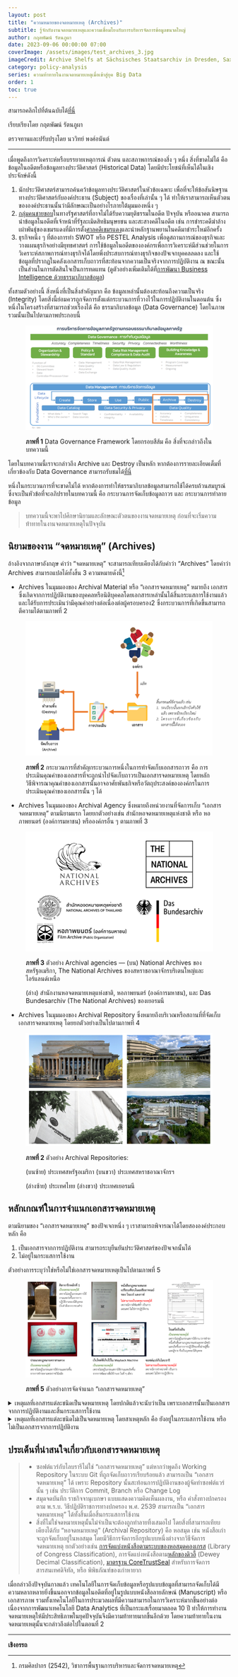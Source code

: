 ```yaml
---
layout: post
title: "ความหมายของจดหมายเหตุ (Archives)"
subtitle: รู้จักกับงานจดหมายเหตุและความเชื่อมโยงกับการบริหารจัดการข้อมูลขนาดใหญ่
author: กฤตพัฒน์ รัตนภูผา
date: 2023-09-06 00:00:00 07:00
coverImage: /assets/images/test_archives_3.jpg
imageCredit: Archive Shelfs at Sächsisches Staatsarchiv in Dresden, Saxony, Germany
category: policy-analysis
series: ความท้าทายในงานจดหมายเหตุเมื่อเข้าสู่ยุค Big Data
order: 1
toc: true
---
```


สามารถคลิกไปที่ต้นฉบับได้[ที่นี่](https://bdi.or.th/movements/archives-challenges-in-big-data-era-1/)

เรียบเรียงโดย กฤตพัฒน์ รัตนภูผา

ตรวจทานและปรับปรุงโดย นววิทย์ พงศ์อนันต์

---

เมื่อพูดถึงการวิเคราะห์หรือบรรยายเหตุการณ์ ตัวตน และสภาพการณ์ของสิ่ง ๆ หนึ่ง สิ่งที่ขาดไม่ได้ คือ ข้อมูลในอดีตหรือข้อมูลทางประวัติศาสตร์ (Historical Data) โดยมีประโยชน์ที่เห็นได้ในเชิงประจักษ์ดังนี้

1. นักประวัติศาสตร์สามารถค้นคว้าข้อมูลทางประวัติศาสตร์ในหัวข้อเฉพาะ เพื่อที่จะให้ข้อสันนิษฐานทางประวัติศาสตร์กับองค์ประธาน (Subject) ของเรื่องที่เล่านั้น ๆ ได้ ทำให้เราสามารถเห็นตัวตนขององค์ประธานนั้นว่ามีลักษณะเป็นอย่างไรภายใต้มุมมองหนึ่ง ๆ
2. [กลุ่มคนชายขอบ](http://legacy.orst.go.th/?knowledges=%E0%B8%84%E0%B8%99%E0%B8%8A%E0%B8%B2%E0%B8%A2%E0%B8%82%E0%B8%AD%E0%B8%9A-%E0%B9%92%E0%B9%93-%E0%B8%98%E0%B8%B1%E0%B8%99%E0%B8%A7%E0%B8%B2%E0%B8%84%E0%B8%A1-%E0%B9%92%E0%B9%95%E0%B9%95%E0%B9%90)ในทางรัฐศาสตร์ที่อาจไม่ได้รับความยุติธรรมในอดีต ปัจจุบัน หรืออนาคต สามารถนำข้อมูลในอดีตที่เจ้าหน้าที่รัฐละเมิดสิทธิมนุษยชน และสะสางคดีในอดีต เช่น การชำระคดีฆ่าล้างเผ่าพันธุ์ของเขมรแดงที่มีการตั้ง[ศาลคดีเขมรแดง](https://th.wikipedia.org/wiki/%E0%B8%A8%E0%B8%B2%E0%B8%A5%E0%B8%84%E0%B8%94%E0%B8%B5%E0%B9%80%E0%B8%82%E0%B8%A1%E0%B8%A3%E0%B9%81%E0%B8%94%E0%B8%87)และนำหลักฐานพยานในคดีมาชำระใหม่อีกครั้ง
3. ธุรกิจหนึ่ง ๆ ที่ต้องการทำ SWOT หรือ PESTEL Analysis เพื่อดูสถานการณ์ของธุรกิจและวางแผนธุรกิจอย่างมียุทธศาสตร์ การใช้ข้อมูลในอดีตขององค์กรเพื่อการวิเคราะห์มีส่วนช่วยในการวิเคราะห์สภาพการณ์ทางธุรกิจได้โดยพึ่งประสบการณ์ทางธุรกิจของปัจเจกบุคคลลดลง และใช้ข้อมูลที่ปรากฏในคลังเอกสารเก็บถาวรที่สะท้อนจากความเป็นจริงจากการปฏิบัติงาน ณ ขณะนั้นเป็นส่วนในการตัดสินใจเป็นการทดแทน (ดูตัวอย่างเพิ่มเติมได้ที่[การพัฒนา Business Intelligence ด้วยธรรมาภิบาลข้อมูล](https://bigdata.go.th/big-data-101/maturing-business-intelligence-with-data-governance/))

ทั้งสามตัวอย่างนี้ สิ่งหนึ่งที่เป็นสิ่งสำคัญมาก คือ ข้อมูลเหล่านั้นต้องสะท้อนถึงความเป็นจริง (Integrity) โดยสิ่งนี้ย่อมควรถูกจัดการตั้งแต่กระบวนการที่วางไว้ในการปฏิบัติงานในตอนต้น ซึ่งหนึ่งในโครงสร้างที่สามารถช่วยเรื่องได้ คือ ธรรมาภิบาลข้อมูล (Data Governance) โดยในภาพรวมนั้นเป็นไปตามภาพประกอบนี้

<figure>
  <img src="/assets/images/test_3_1.png" alt=""/>
  <figcaption>
  
  **ภาพที่ 1** Data Governance Framework โดยกรอบสีส้ม คือ สิ่งที่จะกล่าวถึงในบทความนี้

  </figcaption>
</figure>

โดยในบทความนี้เราจะกล่าวถึง Archive และ Destroy เป็นหลัก หากต้องการรายละเอียดเต็มที่เกี่ยวข้องกับ Data Governance สามารถรับชมได้[ที่นี่](https://www.youtube.com/watch?v=2DgVIaiC87w)

หนึ่งในกระบวนการที่จะขาดไม่ได้ หากต้องการทำให้ธรรมาภิบาลข้อมูลสามารถใช้ได้ครบถ้วนสมบูรณ์ ซึ่งจะเป็นหัวข้อที่จะอภิปรายในบทความนี้ คือ กระบวนการจัดเก็บข้อมูลถาวร และ กระบวนการทำลายข้อมูล

> บทความนี้จะพาไปศึกษานิยามและลักษณะตัวตนของงานจดหมายเหตุ ก่อนที่จะเริ่มความท้าทายในงานจดหมายเหตุในปัจจุบัน

## นิยามของงาน “จดหมายเหตุ” (Archives)

อ้างอิงจากภาษาอังกฤษ คำว่า “จดหมายเหตุ” จะสามารถเทียบเคียงได้กับคำว่า “Archives” โดยคำว่า Archives สามารถแปลได้ทั้งสิ้น 3 ความหมายดังนี้[^1]

- Archives ในมุมมองของ Archival Material หรือ “เอกสารจดหมายเหตุ” หมายถึง เอกสารซึ่งเกิดจากการปฏิบัติงานของบุคคลหรือนิติบุคคลโดยเอกสารเหล่านั้นได้สิ้นกระแสการใช้งานแล้ว และได้รับการประเมินว่ามีคุณค่าอย่างต่อเนื่องต่อผู้ครอบครอง2 ซึ่งกระบวนการที่เกิดขึ้นสามารถตีความได้ตามภาพที่ 2

<figure>
  <img src="/assets/images/test_3_2.png" alt=""/>
  <figcaption>
  
  **ภาพที่ 2** กระบวนการที่สำคัญกระบวนการหนึ่งในการทำจัดเก็บเอกสารถาวร คือ การประเมินคุณค่าของเอกสารที่จะถูกนำไปจัดเก็บถาวรเป็นเอกสารจดหมายเหตุ โดยหลักวิธีพิจารณาคุณค่าของเอกสารนั้นอาจอาศัยพันธกิจหรือวัตถุประสงค์ขององค์กรในการประเมินคุณค่าของเอกสารนั้น ๆ ได้

  </figcaption>
</figure>

- Archives ในมุมมองของ Archival Agency ซึ่งหมายถึงหน่วยงานที่จัดการเก็บ “เอกสารจดหมายเหตุ” ตามนิยามแรก โดยยกตัวอย่างเช่น สำนักหอจดหมายเหตุแห่งชาติ หรือ หอภาพยนตร์ (องค์การมหาชน) หรือองค์กรอื่น ๆ ตามภาพที่ 3

<figure>
  <img src="/assets/images/test_3_3.png" alt=""/>
  <figcaption>
  
  **ภาพที่ 3** ตัวอย่าง Archival agencies — (บน) National Archives ของสหรัฐอเมริกา, The National Archives ของสหราชอาณาจักรบริเตนใหญ่และไอร์แลนด์เหนือ

(ล่าง) สำนักงานหอจดหมายเหตุแห่งชาติ, หอภาพยนตร์ (องค์การมหาชน), และ Das Bundesarchiv (The National Archives) ของเยอรมนี

  </figcaption>
</figure>

- Archives ในมุมมองของ Archival Repository ซึ่งหมายถึงบริเวณหรือสถานที่ที่จัดเก็บเอกสารจดหมายเหตุ โดยยกตัวอย่างเป็นไปตามภาพที่ 4

<figure>
  <img src="/assets/images/test_3_4.png" alt=""/>
  <figcaption>
  
  **ภาพที่ 2** ตัวอย่าง Archival Repositories:

(บนซ้าย) ประเทศสหรัฐอเมริกา (บนขวา) ประเทศสหราชอาณาจักรฯ

(ล่างซ้าย) ประเทศไทย (ล่างขวา) ประเทศเยอรมนี

  </figcaption>
</figure>

## หลักเกณฑ์ในการจำแนกเอกสารจดหมายเหตุ

ตามนิยามของ “เอกสารจดหมายเหตุ” ของปัจเจกหนึ่ง ๆ เราสามารถพิจารณาได้โดยสององค์ประกอบหลัก คือ

1. เป็นเอกสารจากการปฏิบัติงาน สามารถระบุยืนยันประวัติศาสตร์ของปัจเจกนั้นได้
2. ไม่อยู่ในกระแสการใช้งาน

ตัวอย่างการระบุว่าใช่หรือไม่ใช่เอกสารจดหมายเหตุเป็นไปตามภาพที่ 5

<figure>
  <img src="/assets/images/test_3_5.png" alt=""/>
  <figcaption>
  
  **ภาพที่ 5** ตัวอย่างการจัดจำแนก “เอกสารจดหมายเหตุ”

  </figcaption>
</figure>

<details>
  <summary>เหตุผลที่เอกสารแต่ละชนิดเป็นจดหมายเหตุ โดยปกติแล้วจะนับว่าเป็น เพราะเอกสารนั้นเป็นเอกสารจากการปฏิบัติงานและสิ้นกระแสการใช้งาน</summary>

  - **ศิลาจารึกหลักที่ 1** เป็นจดหมายเหตุ เพราะไม่อยู่ในกระแสการใช้งานตามกฎหมาย และมาจากการปฏิบัติงานของราชวงศ์สุโขทัย ซึ่งเล่าเกี่ยวกับประวัติศาสตร์ของพระราชวงศ์
  - **ประมวลกฎหมายตราสามดวง** เป็นจดหมายเหตุ เพราะไม่อยู่ในกระแสการใช้งาน นับตั้งแต่มีการประกาศใช้กฎหมายลักษณะอาญา ร.ศ. 127 และมาจากการปฏิบัติงานในราชวงศ์จักรี ซึ่งชำระกฎหมายเมื่อสมัยรัชกาลที่ 1
  - **เว็บไซต์ที่เก็บไว้ใน Wayback machine** เป็นจดหมายเหตุได้ เพราะไม่อยู่ในกระแสการใช้งาน อันหมายถึงเจ้าของได้สละเว็บไซต์นี้ออกจากการใช้งานของเจ้าของเว็บนั้น ๆ เป็นที่เรียบร้อยแล้ว และเป็นเอกสารจากการปฏิบัติงาน
  - **ใบเสร็จรับเงิน** เป็นจดหมายเหตุได้ เมื่อจบจากโครงการที่เกี่ยวข้องกับการใช้จ่ายนั้น ๆ จะนับว่าสิ้นสุดกระแสการใช้งาน

</details>

<details>

<summary>เหตุผลที่เอกสารแต่ละชนิดไม่เป็นจดหมายเหตุ โดยสาเหตุหลัก คือ ยังอยู่ในกระแสการใช้งาน หรือ ไม่เป็นเอกสารจากการปฏิบัติงาน</summary>

  - **หนังสือกฎหมายสมรสในเอเชียตะวันออกเฉียงใต้: ความเรียงกฎหมายเปรียบเทียบในอินโดจีน (Régimes Matrimoniaux du Sud-Est de L'Asie: Essai de droit comparé indochinois)** ไม่เป็นจดหมายเหตุ เนื่องจากไม่ได้เป็นเอกสารจากการปฏิบัติงาน แต่เป็นเอกสารเผยแพร่ซึ่งมีวิธีการจัดการแบบหนังสือ ไม่มีการสิ้นสุดกระแสการใช้งาน
  - **ซอฟต์แวร์และไลบรารี** ไม่เป็นจดหมายเหตุ เพราะเป็นชุดคำสั่งเผยแพร่ ไม่ได้สะท้อนการปฏิบัติงานในองค์กร

</details>

## ประเด็นที่น่าสนใจเกี่ยวกับเอกสารจดหมายเหตุ

<blockquote>

- ซอฟต์แวร์กับไลบรารีไม่ใช่ “เอกสารจดหมายเหตุ” แต่หากว่าพูดถึง Working Repository ในระบบ Git ที่ถูกจัดเก็บถาวรเรียบร้อยแล้ว สามารถเป็น “เอกสารจดหมายเหตุ” ได้ เพราะ Repository นั้นสะท้อนการปฏิบัติงานของผู้จัดทำซอฟต์แวร์นั้น ๆ เช่น ประวัติการ Commit, Branch หรือ Change Log
- สมุดจดบันทึก ราชกิจจานุเบกษา แบบแสดงความคิดเห็นผลงาน, หรือ คำสั่งทางปกครองตาม พ.ร.บ. วิธีปฏิบัติราชการทางปกครอง พ.ศ. 2539 สามารถเป็น “เอกสารจดหมายเหตุ” ได้ทั้งสิ้นเมื่อสิ้นกระแสการใช้งาน
- สิ่งที่ไม่ใช่จดหมายเหตุนั้นไม่จำเป็นจะต้องถูกทำลายทิ้งเสมอไป โดยสิ่งที่สามารถเทียบเคียงได้กับ “หอจดหมายเหตุ” (Archival Repository) คือ หอสมุด เช่น หนังสือเก่าจะถูกจัดเก็บอยู่ในหอสมุด โดยมีวิธีการจัดการอีกรูปแบบหนึ่งต่างจากวิธีจัดการจดหมายเหตุ ยกตัวอย่างเช่น [การจัดแบ่งหนังสือตามระบบของหอสมุดคองเกรส](https://www.loc.gov/catdir/cpso/lcc.html) (Library of Congress Classification), การจัดแบ่งหนังสือตาม[หลักของดิวอี้](https://en.wikipedia.org/wiki/Dewey_Decimal_Classification) (Dewey Decimal Classification), [มาตรฐาน CoreTrustSeal](https://tcts.nrct.go.th/about-coretrustseal/) สำหรับการจัดการสารสนเทศดิจิทัล, หรือ พิพิธภัณฑ์ของเก่าหายาก

</blockquote>

เมื่อกล่าวถึงปัจจุบันกาลแล้ว เทคโนโลยีในการจัดเก็บข้อมูลหรือรูปแบบข้อมูลที่สามารถจัดเก็บได้มีความหลากหลายยิ่งขึ้นนอกจากข้อมูลในอดีตที่อยู่ในรูปแบบหนังสือลายลักษณ์ (Manuscript) หรือเอกสารภาพ รวมทั้งเทคโนโลยีในการประมวลผลที่มีความสามารถในการวิเคราะห์มากขึ้นอย่างต่อเนื่องจากการพัฒนาเทคโนโลยี Data Analytics ที่เป็นกระแสเรื่อยมาตลอด 10 ปี ทำให้การทำงานจดหมายเหตุให้มีประสิทธิภาพในยุคปัจจุบันจึงมีความท้าทายมากขึ้นอีกด้วย โดยความท้าทายในงานจดหมายเหตุนั้นจะกล่าวถึงต่อไปในตอนที่ 2

---

**เชิงอรรถ**

[^1]: กรมศิลปากร (2542), วิชาการพื้นฐานการบริหารและจัดการจดหมายเหตุ
[^2]: สมบัติ พิกุลทอง (2563), “การประเมินความต้องการจำเป็นในการสงวนรักษาเอกสารจดหมายเหตุดิจิทัลของหน่วยงานบริการจดหมายเหตุในประเทศไทย”